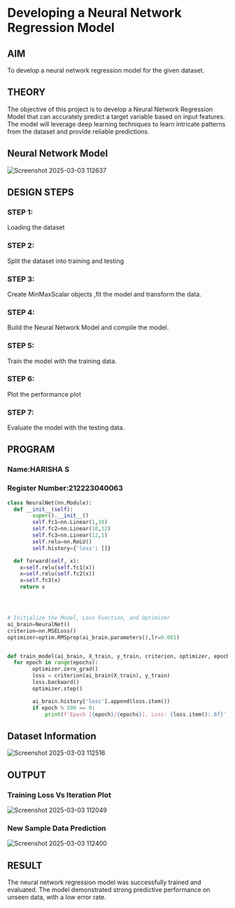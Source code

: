 # Developing a Neural Network Regression Model

## AIM

To develop a neural network regression model for the given dataset.

## THEORY

The objective of this project is to develop a Neural Network Regression Model that can accurately predict a target variable based on input features. The model will leverage deep learning techniques to learn intricate patterns from the dataset and provide reliable predictions.

## Neural Network Model

![Screenshot 2025-03-03 112637](https://github.com/user-attachments/assets/012e0e29-0811-4ae1-aebe-e51a9bbd3ab7)

## DESIGN STEPS

### STEP 1:

Loading the dataset

### STEP 2:

Split the dataset into training and testing

### STEP 3:

Create MinMaxScalar objects ,fit the model and transform the data.

### STEP 4:

Build the Neural Network Model and compile the model.

### STEP 5:

Train the model with the training data.

### STEP 6:

Plot the performance plot

### STEP 7:

Evaluate the model with the testing data.

## PROGRAM
### Name:HARISHA S
### Register Number:212223040063
```python
class NeuralNet(nn.Module):
  def __init__(self):
        super().__init__()
        self.fc1=nn.Linear(1,10)
        self.fc2=nn.Linear(10,12)
        self.fc3=nn.Linear(12,1)
        self.relu=nn.ReLU()
        self.history={'loss': []}

  def forward(self, x):
    x=self.relu(self.fc1(x))
    x=self.relu(self.fc2(x))
    x=self.fc3(x)
    return x




# Initialize the Model, Loss Function, and Optimizer
ai_brain=NeuralNet()
criterion=nn.MSELoss()
optimizer=optim.RMSprop(ai_brain.parameters(),lr=0.001)


def train_model(ai_brain, X_train, y_train, criterion, optimizer, epochs=2000):
  for epoch in range(epochs):
        optimizer.zero_grad()
        loss = criterion(ai_brain(X_train), y_train)
        loss.backward()
        optimizer.step()

        ai_brain.history['loss'].append(loss.item())
        if epoch % 200 == 0:
            print(f'Epoch [{epoch}/{epochs}], Loss: {loss.item():.6f}')


```
## Dataset Information

![Screenshot 2025-03-03 112516](https://github.com/user-attachments/assets/5c266f26-bfe6-4938-aaac-7dff8397d986)


## OUTPUT

### Training Loss Vs Iteration Plot

![Screenshot 2025-03-03 112049](https://github.com/user-attachments/assets/9d813ab1-23d4-4e13-8e51-31230a85820f)

### New Sample Data Prediction

![Screenshot 2025-03-03 112400](https://github.com/user-attachments/assets/52615790-574c-4b06-8b16-439a50558f29)

## RESULT
The neural network regression model was successfully trained and evaluated. The model demonstrated strong predictive performance on unseen data, with a low error rate.
